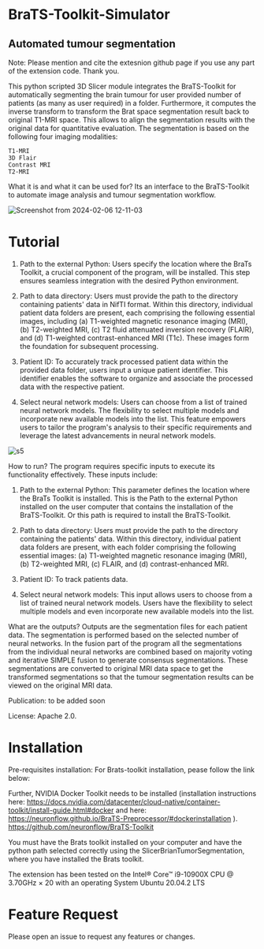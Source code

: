 # BraTS-Toolkit-Simulator
## Automated tumour segmentation

Note: Please mention and cite the extesnion github page if you use any part of the extension code. Thank you.

This python scripted 3D Slicer module integrates the BraTS-Toolkit for automatically segmenting the brain tumour for user provided number of patients (as many as user required) 
in a folder. Furthermore, it computes the inverse transform to transform the Brat space segmentation result back to original T1-MRI space. This allows to align the segmentation 
results with the original data for quantitative evaluation. The segmentation is based on the following four imaging modalities:

    T1-MRI
    3D Flair
    Contrast MRI
    T2-MRI

What it is and what it can be used for? Its an interface to the BraTS-Toolkit to automate image analysis and tumour segmentation workflow.

![Screenshot from 2024-02-06 12-11-03](https://github.com/saimasafdar2021/SlicerBrainTumorSegmentation/assets/80670821/293f8fc6-8dcb-42da-81f6-57f5561ba9e4)

# Tutorial 

1) Path to the external Python: Users specify the location where the BraTs Toolkit, a crucial component of the program, will be installed. This step ensures seamless integration with the desired Python environment.

2) Path to data directory: Users must provide the path to the directory containing patients' data in NifTI format. Within this directory, individual patient data folders are present, each comprising the following essential images, including (a) T1-weighted magnetic resonance imaging (MRI), (b) T2-weighted MRI, (c) T2 fluid attenuated inversion recovery (FLAIR), and (d) T1-weighted contrast-enhanced MRI (T1c). These images form the foundation for subsequent processing.

3) Patient ID: To accurately track processed patient data within the provided data folder, users input a unique patient identifier. This identifier enables the software to organize and associate the processed data with the respective patient.

4) Select neural network models: Users can choose from a list of trained neural network models. The flexibility to select multiple models and incorporate new available models into the list. This feature empowers users to tailor the program's analysis to their specific requirements and leverage the latest advancements in neural network models.

![s5](https://github.com/UWA-Medical-Physics/SlicerBrainTumorSegmentation/assets/80670821/018d95f7-74e1-444a-9390-4bb6f6b865e9)

How to run?
The program requires specific inputs to execute its functionality effectively. These inputs include:

1)	Path to the external Python: This parameter defines the location where the BraTs Toolkit is installed. 
This is the Path to the external Python installed on the user computer that contains the installation of the BraTS-Toolkit.
Or this path is required to install the BraTS-Toolkit.

2)	Path to data directory: Users must provide the path to the directory containing the patients' data.
Within this directory, individual patient data folders are present, with each folder comprising the following essential images: 
(a) T1-weighted magnetic resonance imaging (MRI), (b) T2-weighted MRI, (c) FLAIR, and (d) contrast-enhanced MRI. 

3)	Patient ID: To track patients data.

4)	Select neural network models: This input allows users to choose from a list of trained neural network models. 
Users have the flexibility to select multiple models and even incorporate new available models into the list. 

What are the outputs?
Outputs are the segmentation files for each patient data. The segmentation is performed based on the selected number of neural networks. In the fusion part of the 
program all the segmentations from the individual neural networks are combined based on majority voting and iterative SIMPLE fusion to generate consensus segmentations.
These segmentations are converted to original MRI data space to get the transformed segmentations so that the tumour segmentation results can be viewed on the original 
MRI data. 

Publication: to be added soon

License: Apache 2.0. 

# Installation
Pre-requisites installation:
For Brats-toolkit installation, pease follow the link below:

Further, NVIDIA Docker Toolkit needs to be installed (installation instructions here: https://docs.nvidia.com/datacenter/cloud-native/container-toolkit/install-guide.html#docker and here: https://neuronflow.github.io/BraTS-Preprocessor/#dockerinstallation ).
https://github.com/neuronflow/BraTS-Toolkit

You must have the Brats toolkit installed on your computer and have the python path selected correctly using the SlicerBrianTumorSegmentation, where you have installed the Brats toolkit. 

The extension has been tested on the Intel® Core™ i9-10900X CPU @ 3.70GHz × 20 with an operating System Ubuntu 20.04.2 LTS

# Feature Request
Please open an issue to request any features or changes. 
